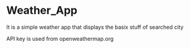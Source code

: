 # Weather_App
It is a simple weather app that displays the basix stuff of searched city

API key is used from openweathermap.org
